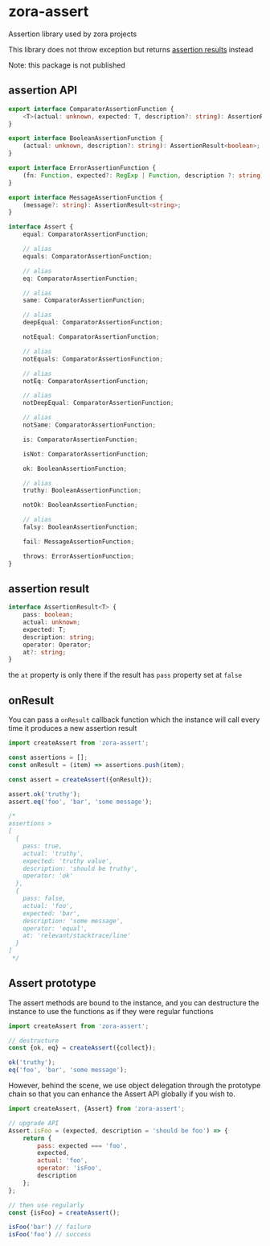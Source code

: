 # zora-assert

Assertion library used by zora projects

This library does not throw exception but returns [assertion results](#assertion-result) instead

Note: this package is not published 

## assertion API

```typescript
export interface ComparatorAssertionFunction {
    <T>(actual: unknown, expected: T, description?: string): AssertionResult<T>;
}

export interface BooleanAssertionFunction {
    (actual: unknown, description?: string): AssertionResult<boolean>;
}

export interface ErrorAssertionFunction {
    (fn: Function, expected?: RegExp | Function, description ?: string): AssertionResult<string | RegExp | Function>;
}

export interface MessageAssertionFunction {
    (message?: string): AssertionResult<string>;
}

interface Assert {
    equal: ComparatorAssertionFunction;

    // alias
    equals: ComparatorAssertionFunction;

    // alias
    eq: ComparatorAssertionFunction;

    // alias
    same: ComparatorAssertionFunction;

    // alias
    deepEqual: ComparatorAssertionFunction;

    notEqual: ComparatorAssertionFunction;

    // alias
    notEquals: ComparatorAssertionFunction;

    // alias
    notEq: ComparatorAssertionFunction;

    // alias
    notDeepEqual: ComparatorAssertionFunction;

    // alias
    notSame: ComparatorAssertionFunction;

    is: ComparatorAssertionFunction;

    isNot: ComparatorAssertionFunction;

    ok: BooleanAssertionFunction;

    // alias
    truthy: BooleanAssertionFunction;

    notOk: BooleanAssertionFunction;

    // alias
    falsy: BooleanAssertionFunction;

    fail: MessageAssertionFunction;

    throws: ErrorAssertionFunction;
}
```

## assertion result

```typescript
interface AssertionResult<T> {
    pass: boolean;
    actual: unknown;
    expected: T;
    description: string;
    operator: Operator;
    at?: string;
}
```

the ``at`` property is only there if the result has ``pass`` property set at ``false``

## onResult

You can pass a ``onResult`` callback function which the instance will call every time it produces a new assertion
result

```Javascript
import createAssert from 'zora-assert';

const assertions = [];
const onResult = (item) => assertions.push(item);

const assert = createAssert({onResult});

assert.ok('truthy');
assert.eq('foo', 'bar', 'some message');

/*
assertions > 
[
  {
    pass: true,
    actual: 'truthy',
    expected: 'truthy value',
    description: 'should be truthy',
    operator: 'ok'
  },
  {
    pass: false,
    actual: 'foo',
    expected: 'bar',
    description: 'some message',
    operator: 'equal',
    at: 'relevant/stacktrace/line'
  }
]
 */
```

## Assert prototype

The assert methods are bound to the instance, and you can destructure the instance to use the functions as if they were
regular functions

```javascript
import createAssert from 'zora-assert';

// destructure
const {ok, eq} = createAssert({collect});

ok('truthy');
eq('foo', 'bar', 'some message');
```

However, behind the scene, we use object delegation through the prototype chain so that you can enhance the Assert API
globally if you wish to.

```javascript
import createAssert, {Assert} from 'zora-assert';

// upgrade API
Assert.isFoo = (expected, description = 'should be foo') => {
    return {
        pass: expected === 'foo',
        expected,
        actual: 'foo',
        operator: 'isFoo',
        description
    };
};

// then use regularly
const {isFoo} = createAssert();

isFoo('bar') // failure
isFoo('foo') // success
```
